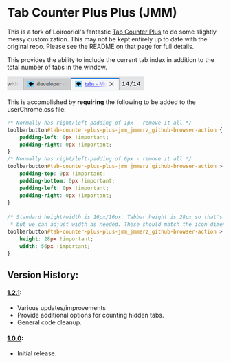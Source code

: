 # Tab Counter Plus Plus (JMM)

This is a fork of Loirooriol's fantastic [Tab Counter Plus](https://github.com/Loirooriol/tab-counter-plus) to do some slightly messy customization. This may not be kept entirely up to date with the original repo. Please see the README on that page for full details.

This provides the ability to include the current tab index in addition to the total number of tabs in the window.

![screenshot](docs/screenshot.png)

This is accomplished by **requiring** the following to be added to the userChrome.css file:
``` css
/* Normally has right/left-padding of 1px - remove it all */
toolbarbutton#tab-counter-plus-plus-jmm_jmmerz_github-browser-action {
    padding-left: 0px !important;
    padding-right: 0px !important;
}
/* Normally has right/left-padding of 6px - remove it all */
toolbarbutton#tab-counter-plus-plus-jmm_jmmerz_github-browser-action > .toolbarbutton-badge-stack {
    padding-top: 0px !important;
    padding-bottom: 0px !important;
    padding-left: 0px !important;
    padding-right: 0px !important;
}

/* Standard height/width is 16px/16px. Tabbar height is 28px so that's pretty fixed,
 * but we can adjust width as needed. These should match the icon dimensions in the code. */
toolbarbutton#tab-counter-plus-plus-jmm_jmmerz_github-browser-action > .toolbarbutton-badge-stack > .toolbarbutton-icon {
    height: 28px !important;
    width: 56px !important;
}
```

## Version History:

#### [1.2.1](https://github.com/jmmerz/move-tab-hotkeys/releases/tag/v1.1.0):
* Various updates/improvements
* Provide additional options for counting hidden tabs.
* General code cleanup.

#### [1.0.0](https://github.com/jmmerz/move-tab-hotkeys/releases/tag/v1.0.0):
* Initial release.

